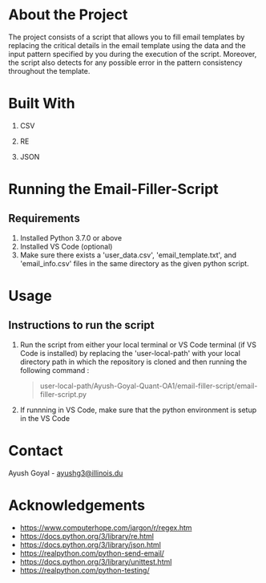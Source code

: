 # About the Project 

The project consists of a script that allows you to fill email templates by replacing the critical details in the email template using the data and the input pattern specified by you during the execution of the script. Moreover, the script also detects for any possible error in the pattern consistency throughout the template. 
   
# Built With

1) CSV

2) RE

3) JSON

# Running the Email-Filler-Script
## Requirements

1) Installed Python 3.7.0 or above 
2) Installed VS Code (optional)
3) Make sure there exists a 'user_data.csv', 'email_template.txt', and 'email_info.csv' files in the same directory as the given python script.

# Usage
## Instructions to run the script 
1) Run the script from either your local terminal or VS Code terminal (if VS Code is installed) by replacing the 'user-local-path' with your local directory path in which the repository is cloned and then running the following command :

   > user-local-path/Ayush-Goyal-Quant-OA1/email-filler-script/email-filler-script.py
2) If runnning in VS Code, make sure that the python environment is setup in the VS Code

# Contact

Ayush Goyal - ayushg3@illinois.du 

# Acknowledgements

- https://www.computerhope.com/jargon/r/regex.htm
- https://docs.python.org/3/library/re.html
- https://docs.python.org/3/library/json.html
- https://realpython.com/python-send-email/
- https://docs.python.org/3/library/unittest.html
- https://realpython.com/python-testing/
